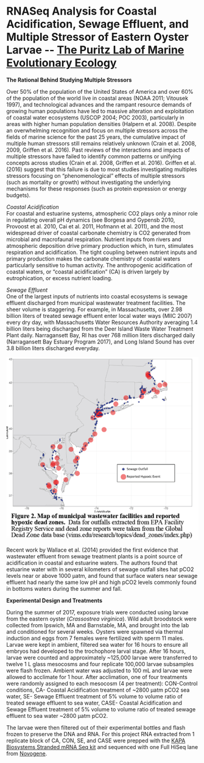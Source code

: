 # RNASeq Analysis for Coastal Acidification, Sewage Effluent, and Multiple Stressor of Eastern Oyster Larvae -- [The Puritz Lab of Marine Evolutionary Ecology](http://www.marineevoeco.com/)

**The Rational Behind Studying Multiple Stressors**  

Over 50% of the population of the United States of America and over 60% of the population of
the world live in coastal areas (NOAA 2011; Vitousek 1997), and technological advances and
the rampant resource demands of growing human populations have led to massive alteration and
exploitation of coastal water ecosystems (USCOP 2004; POC 2003), particularly in areas with
higher human population densities (Halpern et al. 2008). Despite an overwhelming recognition
and focus on multiple stressors across the fields of marine science for the past 25 years, the
cumulative impact of multiple human stressors still remains relatively unknown (Crain et al.
2008, 2009, Griffen et al. 2016). Past reviews of the interactions and impacts of multiple stressors have failed to identify common patterns or unifying concepts across studies (Crain et al. 2008, Griffen et al. 2016). Griffen et al. (2016) suggest that this failure is due to most studies investigating multiples stressors focusing on “phenomenological” effects of multiple stressors (such as mortality or growth) without investigating the underlying mechanisms for these responses (such as protein expression or energy budgets).

_Coastal Acidification_  
For coastal and estuarine systems, atmospheric CO2 plays only a minor role in regulating overall pH dynamics (see Borgesa and Gypensb 2010, Provoost et al. 2010, Cai et al. 2011, Hofmann et al. 2011), and the most widespread driver of coastal carbonate chemistry is CO2 generated from microbial and macrofaunal respiration. Nutrient inputs from rivers and atmospheric deposition drive primary production which, in turn, stimulates respiration and acidification. The tight coupling between nutrient inputs and primary production makes the carbonate chemistry of coastal waters particularly sensitive to human activity. The anthropogenic acidification of coastal waters, or “coastal acidification” (CA) is driven largely by eutrophication, or excess nutrient loading.

_Sewage Effluent_  
One of the largest inputs of nutrients into coastal ecosystems is sewage effluent discharged from municipal wastewater treatment facilities. The sheer volume is staggering. For example, in Massachusetts, over 2.98 billion liters of treated sewage effluent enter local water ways (MIIC 2007) every dry day, with Massachusetts Water Resources Authority averaging 1.4 billion liters being discharged from the Deer Island Waste Water Treatment Plant daily. Narragansett Bay, RI has over 768 million liters discharged daily (Narragansett Bay Estuary Program 2017), and Long Island Sound has over 3.8 billion liters discharged everyday.

![effluent](images/effluent.png)

Recent work by Wallace et al. (2014) provided the first evidence that wastewater effluent from
sewage treatment plants is a point source of acidification in coastal and estuarine waters. The
authors found that estuarine water with in several kilometers of sewage outfall sites hat pCO2
levels near or above 1000 μatm, and found that surface
waters near sewage effluent had nearly the same low pH and high pCO2 levels commonly found
in bottoms waters during the summer and fall.


**Experimental Design and Treatments**

During the summer of 2017, exposure trials were conducted using larvae from the eastern oyster (_Crassostrea virginica_).  Wild adult broodstock were collected from Ipswich, MA and Barnstable, MA, and brought into the lab and conditioned for several weeks.  Oysters were spawned via thermal induction and eggs from 7 females were fertilized with sperm 11 males.  Larvae were kept in ambient, filtered sea water for 16 hours to ensure all embryos had developed to the trochophore larval stage.  After 16 hours, larvae were counted and approximately ~125,000 larvae were transferred to twelve 1 L glass mesocosms and four replicate 100,000 larvae subsamples were flash frozen.  Ambient water was adjusted to 100 mL and larvae were allowed to acclimate for 1 hour.  After acclimation, one of four treatments were randomly assigned to each mesocosm (4 per treatment): CON-Control conditions, CA- Coastal Acidification treatment of ~2800 µatm pCO2 sea water, SE- Sewage Effluent treatment of 5% volume to volume ratio of treated sewage effluent to sea water, CASE- Coastal Acidification and Sewage Effluent treatment of 5% volume to volume ratio of treated sewage effluent to sea water ~2800 µatm pCO2.

The larvae were then filtered out of their experimental bottles and flash frozen to preserve the DNA and RNA. For this project RNA extracted from 1 replicate block of CA, CON, SE, and CASE were prepped with the [KAPA Biosystems Stranded mRNA Seq kit](https://www.kapabiosystems.com/product-applications/products/next-generation-sequencing-2/rna-library-preparation-2/kapa-stranded-mrna-seq-kits/) and sequenced with one Full HiSeq lane from [Novogene](https://en.novogene.com/).
